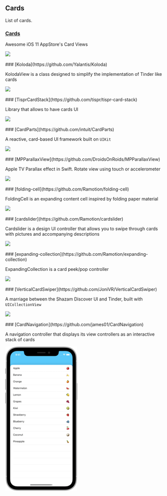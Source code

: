 ## Cards

List of cards.
### [Cards](https://github.com/PaoloCuscela/Cards)

Awesome iOS 11 AppStore's Card Views

<p float="left">
<img src="https://raw.githubusercontent.com/PaoloCuscela/Cards/master/Images/Header.png" width="230">
</p>### [Koloda](https://github.com/Yalantis/Koloda)

KolodaView is a class designed to simplify the implementation of Tinder like cards

<p float="left">
<img src="https://raw.githubusercontent.com/Yalantis/Koloda/master/Koloda_v2_example_animation.gif" width="230">
</p>### [TisprCardStack](https://github.com/tispr/tispr-card-stack)

Library that allows to have cards UI

<p float="left">
<img src="https://raw.githubusercontent.com/tispr/tispr-card-stack/master/Screenshot_main.gif" width="230">
</p>### [CardParts](https://github.com/intuit/CardParts)

A reactive, card-based UI framework built on `UIKit`

<p float="left">
<img src="https://raw.githubusercontent.com/Intuit/CardParts/master/images/mintsights.gif" width="230">
</p>### [MPParallaxView](https://github.com/DroidsOnRoids/MPParallaxView)

Apple TV Parallax effect in Swift. Rotate view using touch or accelerometer

<p float="left">
<img src="https://raw.githubusercontent.com/DroidsOnRoids/MPParallaxView/master/Resources/demo.gif" width="230">
</p>### [folding-cell](https://github.com/Ramotion/folding-cell)

FoldingCell is an expanding content cell inspired by folding paper material

<p float="left">
<img src="https://raw.githubusercontent.com/Ramotion/folding-cell/master/Screenshots/foldingCell.gif" width="230">
</p>### [cardslider](https://github.com/Ramotion/cardslider)

 Cardslider is a design UI controller that allows you to swipe through cards with pictures and accompanying descriptions

<p float="left">
<img src="https://raw.githubusercontent.com/Ramotion/cardslider/master/iOS_Card_Slider.gif" width="230">
</p>### [expanding-collection](https://github.com/Ramotion/expanding-collection)

ExpandingCollection is a card peek/pop controller

<p float="left">
<img src="https://raw.githubusercontent.com/Ramotion/expanding-collection/master/expanding-collection.gif" width="230">
</p>### [VerticalCardSwiper](https://github.com/JoniVR/VerticalCardSwiper)

A marriage between the Shazam Discover UI and Tinder, built with `UICollectionView`

<p float="left">
<img src="https://raw.githubusercontent.com/JoniVR/VerticalCardSwiper/master/example.gif" width="230">
</p>### [CardNavigation](https://github.com/james01/CardNavigation)

A navigation controller that displays its view controllers as an interactive stack of cards

<p float="left">
<img src="https://raw.githubusercontent.com/james01/CardNavigation/main/Docs/Images/Screen.gif" width="230">
</p>